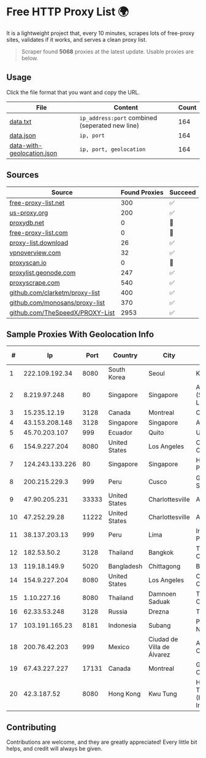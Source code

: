 
# Free HTTP Proxy List 🌍

It is a lightweight project that, every 10 minutes, scrapes lots of free-proxy sites, validates if it works, and serves a clean proxy list.


> Scraper found **5068** proxies at the latest update. Usable proxies are below.

## Usage

Click the file format that you want and copy the URL.


|File|Content|Count|
|----|-------|-----|
|[data.txt](https://raw.githubusercontent.com/themiralay/Proxy-List-World/master/data.txt)|`ip_address:port` combined (seperated new line)|164|
|[data.json](https://raw.githubusercontent.com/themiralay/Proxy-List-World/master/data.json)|`ip, port`|164|
|[data-with-geolocation.json](https://raw.githubusercontent.com/themiralay/Proxy-List-World/master/data-with-geolocation.json)|`ip, port, geolocation`|164|

## Sources

|Source|Found Proxies|Succeed|
|------|-------------|-------|
|[free-proxy-list.net](https://free-proxy-list.net)|300|✅|
|[us-proxy.org](https://www.us-proxy.org)|200|✅|
|[proxydb.net](http://proxydb.net)|0|🚫|
|[free-proxy-list.com](https://free-proxy-list.com/?page=&port=&type%5B%5D=http&type%5B%5D=https&up_time=0&search=Search)|0|🚫|
|[proxy-list.download](https://www.proxy-list.download/HTTP)|26|✅|
|[vpnoverview.com](https://vpnoverview.com/privacy/anonymous-browsing/free-proxy-servers)|32|✅|
|[proxyscan.io](https://www.proxyscan.io)|0|🚫|
|[proxylist.geonode.com](https://proxylist.geonode.com/api/proxy-list?limit=300&page=1&sort_by=lastChecked&sort_type=desc&protocols=http,https)|247|✅|
|[proxyscrape.com](https://api.proxyscrape.com/v2/?request=displayproxies&protocol=http&timeout=10000&country=all&ssl=all&anonymity=all)|540|✅|
|[github.com/clarketm/proxy-list](https://raw.githubusercontent.com/clarketm/proxy-list/master/proxy-list-raw.txt)|400|✅|
|[github.com/monosans/proxy-list](https://raw.githubusercontent.com/monosans/proxy-list/main/proxies/http.txt)|370|✅|
|[github.com/TheSpeedX/PROXY-List](https://raw.githubusercontent.com/TheSpeedX/PROXY-List/master/http.txt)|2953|✅|


## Sample Proxies With Geolocation Info

|#|Ip|Port|Country|City|Internet Service Provider|
|-|--|----|-------|----|-------------------------|
|1|222.109.192.34|8080|South Korea|Seoul|Korea Telecom|
|2|8.219.97.248|80|Singapore|Singapore|Alibaba Cloud (Singapore) Private Limited|
|3|15.235.12.19|3128|Canada|Montreal|OVH SAS|
|4|43.153.208.148|3128|Singapore|Singapore|Aceville Pte.ltd|
|5|45.70.203.107|999|Ecuador|Quito|Ufinet Panama S.A.|
|6|154.9.227.204|8080|United States|Los Angeles|Cogent Communications|
|7|124.243.133.226|80|Singapore|Singapore|Huawei International Pte. Ltd.|
|8|200.215.229.3|999|Peru|Cusco|Gpon Networks S.A.C.|
|9|47.90.205.231|33333|United States|Charlottesville|Alibaba.com LLC|
|10|47.252.29.28|11222|United States|Charlottesville|Alibaba.com LLC|
|11|38.137.203.13|999|Peru|Lima|Internet Services Perú|
|12|182.53.50.2|3128|Thailand|Bangkok|TOT Public Company Limited|
|13|119.18.149.9|5020|Bangladesh|Chittagong|BBTS Network|
|14|154.9.227.204|8080|United States|Los Angeles|Cogent Communications|
|15|1.10.227.16|8080|Thailand|Damnoen Saduak|TOT Public Company Limited|
|16|62.33.53.248|3128|Russia|Drezna|TRANS-TELECOM|
|17|103.191.165.23|8181|Indonesia|Subang|PT Sakti Wijaya Network|
|18|200.76.42.203|999|Mexico|Ciudad de Villa de Álvarez|Alestra, S. de R.L. de C.V.|
|19|67.43.227.227|17131|Canada|Montreal|GloboTech Communications|
|20|42.3.187.52|8080|Hong Kong|Kwu Tung|Hong Kong Telecommunications (HKT) Limited Mass Internet|



## Contributing

Contributions are welcome, and they are greatly appreciated! Every
little bit helps, and credit will always be given.

